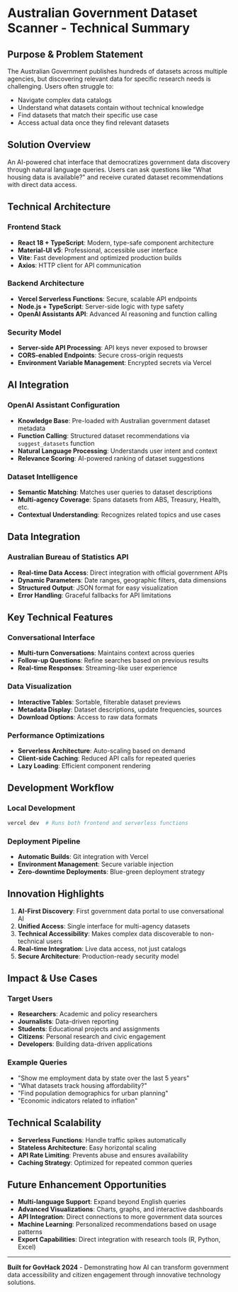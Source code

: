 # Australian Government Dataset Scanner - Technical Summary

## Purpose & Problem Statement

The Australian Government publishes hundreds of datasets across multiple agencies, but discovering relevant data for specific research needs is challenging. Users often struggle to:
- Navigate complex data catalogs
- Understand what datasets contain without technical knowledge
- Find datasets that match their specific use case
- Access actual data once they find relevant datasets

## Solution Overview

An AI-powered chat interface that democratizes government data discovery through natural language queries. Users can ask questions like "What housing data is available?" and receive curated dataset recommendations with direct data access.

## Technical Architecture

### Frontend Stack
- **React 18 + TypeScript**: Modern, type-safe component architecture
- **Material-UI v5**: Professional, accessible user interface
- **Vite**: Fast development and optimized production builds
- **Axios**: HTTP client for API communication

### Backend Architecture
- **Vercel Serverless Functions**: Secure, scalable API endpoints
- **Node.js + TypeScript**: Server-side logic with type safety
- **OpenAI Assistants API**: Advanced AI reasoning and function calling

### Security Model
- **Server-side API Processing**: API keys never exposed to browser
- **CORS-enabled Endpoints**: Secure cross-origin requests
- **Environment Variable Management**: Encrypted secrets via Vercel

## AI Integration

### OpenAI Assistant Configuration
- **Knowledge Base**: Pre-loaded with Australian government dataset metadata
- **Function Calling**: Structured dataset recommendations via `suggest_datasets` function
- **Natural Language Processing**: Understands user intent and context
- **Relevance Scoring**: AI-powered ranking of dataset suggestions

### Dataset Intelligence
- **Semantic Matching**: Matches user queries to dataset descriptions
- **Multi-agency Coverage**: Spans datasets from ABS, Treasury, Health, etc.
- **Contextual Understanding**: Recognizes related topics and use cases

## Data Integration

### Australian Bureau of Statistics API
- **Real-time Data Access**: Direct integration with official government APIs
- **Dynamic Parameters**: Date ranges, geographic filters, data dimensions
- **Structured Output**: JSON format for easy visualization
- **Error Handling**: Graceful fallbacks for API limitations

## Key Technical Features

### Conversational Interface
- **Multi-turn Conversations**: Maintains context across queries
- **Follow-up Questions**: Refine searches based on previous results
- **Real-time Responses**: Streaming-like user experience

### Data Visualization
- **Interactive Tables**: Sortable, filterable dataset previews
- **Metadata Display**: Dataset descriptions, update frequencies, sources
- **Download Options**: Access to raw data formats

### Performance Optimizations
- **Serverless Architecture**: Auto-scaling based on demand
- **Client-side Caching**: Reduced API calls for repeated queries
- **Lazy Loading**: Efficient component rendering

## Development Workflow

### Local Development
```bash
vercel dev  # Runs both frontend and serverless functions
```

### Deployment Pipeline
- **Automatic Builds**: Git integration with Vercel
- **Environment Management**: Secure variable injection
- **Zero-downtime Deployments**: Blue-green deployment strategy

## Innovation Highlights

1. **AI-First Discovery**: First government data portal to use conversational AI
2. **Unified Access**: Single interface for multi-agency datasets  
3. **Technical Accessibility**: Makes complex data discoverable to non-technical users
4. **Real-time Integration**: Live data access, not just catalogs
5. **Secure Architecture**: Production-ready security model

## Impact & Use Cases

### Target Users
- **Researchers**: Academic and policy researchers
- **Journalists**: Data-driven reporting
- **Students**: Educational projects and assignments
- **Citizens**: Personal research and civic engagement
- **Developers**: Building data-driven applications

### Example Queries
- "Show me employment data by state over the last 5 years"
- "What datasets track housing affordability?"
- "Find population demographics for urban planning"
- "Economic indicators related to inflation"

## Technical Scalability

- **Serverless Functions**: Handle traffic spikes automatically
- **Stateless Architecture**: Easy horizontal scaling
- **API Rate Limiting**: Prevents abuse and ensures availability
- **Caching Strategy**: Optimized for repeated common queries

## Future Enhancement Opportunities

- **Multi-language Support**: Expand beyond English queries
- **Advanced Visualizations**: Charts, graphs, and interactive dashboards  
- **API Integration**: Direct connections to more government data sources
- **Machine Learning**: Personalized recommendations based on usage patterns
- **Export Capabilities**: Direct integration with research tools (R, Python, Excel)

---

**Built for GovHack 2024** - Demonstrating how AI can transform government data accessibility and citizen engagement through innovative technology solutions.